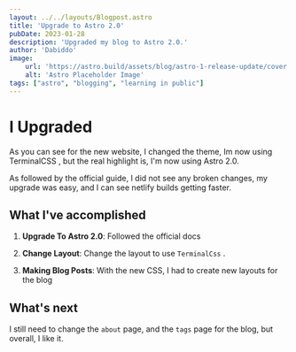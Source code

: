 ```yaml
---
layout: ../../layouts/Blogpost.astro
title: 'Upgrade to Astro 2.0'
pubDate: 2023-01-28
description: 'Upgraded my blog to Astro 2.0.'
author: 'Dabiddo'
image:
    url: 'https://astro.build/assets/blog/astro-1-release-update/cover.jpeg' 
    alt: 'Astro Placeholder Image'
tags: ["astro", "blogging", "learning in public"]
---
```

# I Upgraded

As you can see for the new website, I changed the theme, Im now using TerminalCSS , but the real highlight is, I'm now using
Astro 2.0.

As followed by the official guide, I did not see any broken changes, my upgrade was easy, and I can see netlify builds getting faster.


## What I've accomplished

1. **Upgrade To Astro 2.0**: Followed the official docs

2. **Change Layout**: Change the layout to use `TerminalCss` .

3. **Making Blog Posts**: With the new CSS, I had to create new layouts for the blog

## What's next

I still need to change the `about` page, and the `tags` page for the blog, but overall, I like it.
